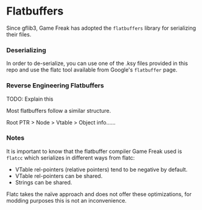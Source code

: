 # Flatbuffers

Since gflib3, Game Freak has adopted the ``flatbuffers`` library for serializing their files.

### Deserializing

In order to de-serialize, you can use one of the .ksy files provided in this repo and use the flatc tool available from Google's ``flatbuffer`` page.

### Reverse Engineering Flatbuffers

TODO: Explain this

Most flatbuffers follow a similar structure.

Root PTR > Node > Vtable > Object info......

### Notes

It is important to know that the flatbuffer compiler Game Freak used is ``flatcc`` which serializes in different ways from flatc:

* VTable rel-pointers (relative pointers) tend to be negative by default.
* VTable rel-pointers can be shared.
* Strings can be shared.

Flatc takes the naïve approach and does not offer these optimizations, for modding purposes this is not an inconvenience.
